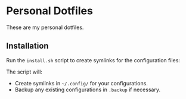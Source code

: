 # Personal Dotfiles

These are my personal dotfiles.

## Installation

Run the `install.sh` script to create symlinks for the configuration files:

The script will:
- Create symlinks in `~/.config/` for your configurations.
- Backup any existing configurations in `.backup` if necessary.
